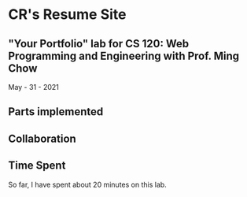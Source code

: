 # CR's Resume Site

## "Your Portfolio" lab for CS 120: Web Programming and Engineering with Prof. Ming Chow

May - 31 - 2021

## Parts implemented

## Collaboration

## Time Spent

So far, I have spent about 20 minutes on this lab.

